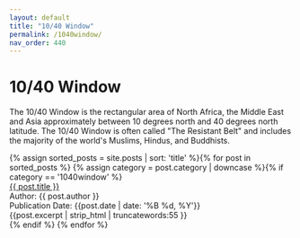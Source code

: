 ```yaml
---
layout: default
title: "10/40 Window"
permalink: /1040window/
nav_order: 440
---
```

<h1 class="category-title">10/40 Window</h1>
<p>The 10/40 Window is the rectangular area of North Africa, the Middle East and Asia approximately between 10 degrees north and 40 degrees north latitude. The 10/40 Window is often called "The Resistant Belt" and includes the majority of the world's Muslims, Hindus, and Buddhists.</p>

<div class="article-container">
  {% assign sorted_posts = site.posts | sort: 'title' %}{% for post in sorted_posts %}
    {% assign category = post.category | downcase %}{% if category == '1040window' %}
      <div class="article-list">
        <div class="article-category"></div>
        <div class="article-summary">
          <a href="{{ post.url | prepend: site.baseurl }}">{{ post.title }}</a><br>
          <div class="author">Author: {{ post.author }}</div>
          <div class="publication-date">Publication Date: <time datetime="{{post.date | date: '%F'}}">{{post.date | date: '%B %d, %Y'}}</time></div>
          <div class="excerpt">{{post.excerpt | strip_html | truncatewords:55 }}</div>
        </div>
      </div>
    {% endif %}
  {% endfor %}
</div>
